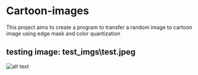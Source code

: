 # Cartoon-images
This project aims to create a program to transfer a random image to cartoon image using edge mask and color quantization

## testing image: test_imgs\test.jpeg
![alt text](https://github.com/[username]/[reponame]/blob/[branch]/image.jpg?raw=true)
